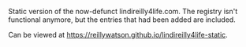 Static version of the now-defunct lindireilly4life.com. The registry isn't functional anymore, but the entries that had been added are included.

Can be viewed at https://reillywatson.github.io/lindireilly4life-static.
